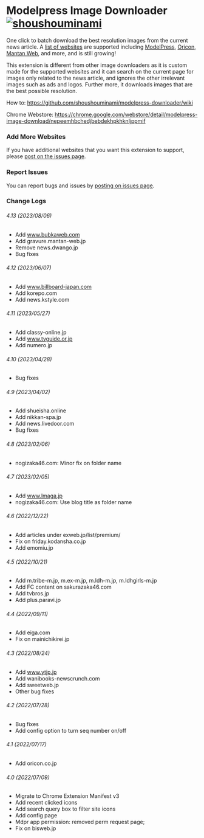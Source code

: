 # Modelpress Image Downloader [![shoushouminami](https://circleci.com/gh/shoushouminami/modelpress-downloader.svg?style=svg)](https://app.circleci.com/pipelines/github/shoushouminami/modelpress-downloader)

One click to batch download the best resolution images from the current news article. A [list of websites](https://github.com/shoushouminami/modelpress-downloader/wiki) are supported including [ModelPress](https://mdpr.jp), [Oricon](https://www.oricon.co.jp/), [Mantan Web](https://mantan-web.jp/),
and more, and is still growing! 

This extension is different from other image downloaders as it is custom made for the supported websites and it can search on the current  page for images
only related to the news article, and ignores the other irrelevant images such as ads and logos. Further more, it downloads images that are the best possible resolution.

How to: 
https://github.com/shoushouminami/modelpress-downloader/wiki

Chrome Webstore: https://chrome.google.com/webstore/detail/modelpress-image-download/nepeemhbchedjbebdekhpkhknljppmif

### Add More Websites
If you have additional websites that you want this extension to support, please [post on the issues page](https://github.com/shoushouminami/modelpress-downloader/issues).

### Report Issues
You can report bugs and issues by [posting on issues page](https://github.com/shoushouminami/modelpress-downloader/issues).

### Change Logs

###### 4.13 (2023/08/06)
* Add www.bubkaweb.com
* Add gravure.mantan-web.jp
* Remove news.dwango.jp
* Bug fixes

###### 4.12 (2023/06/07)
* Add www.billboard-japan.com
* Add korepo.com
* Add news.kstyle.com

###### 4.11 (2023/05/27)
* Add classy-online.jp
* Add www.tvguide.or.jp
* Add numero.jp

###### 4.10 (2023/04/28)
* Bug fixes

###### 4.9 (2023/04/02)
* Add shueisha.online
* Add nikkan-spa.jp
* Add news.livedoor.com
* Bug fixes

###### 4.8 (2023/02/06)
* nogizaka46.com: Minor fix on folder name

###### 4.7 (2023/02/05)
* Add www.lmaga.jp
* nogizaka46.com: Use blog title as folder name

###### 4.6 (2022/12/22)
* Add articles under exweb.jp/list/premium/
* Fix on friday.kodansha.co.jp
* Add emomiu.jp

###### 4.5 (2022/10/21)
* Add m.tribe-m.jp, m.ex-m.jp, m.ldh-m.jp, m.ldhgirls-m.jp
* Add FC content on sakurazaka46.com
* Add tvbros.jp
* Add plus.paravi.jp

###### 4.4 (2022/09/11)
* Add eiga.com
* Fix on mainichikirei.jp

###### 4.3 (2022/08/24)
* Add www.ytjp.jp
* Add wanibooks-newscrunch.com
* Add sweetweb.jp
* Other bug fixes

###### 4.2 (2022/07/28)
* Bug fixes
* Add config option to turn seq number on/off

###### 4.1 (2022/07/17)
* Add oricon.co.jp

###### 4.0 (2022/07/09)
* Migrate to Chrome Extension Manifest v3
* Add recent clicked icons
* Add search query box to filter site icons
* Add config page
* Mdpr app permission: removed perm request page;
* Fix on bisweb.jp

